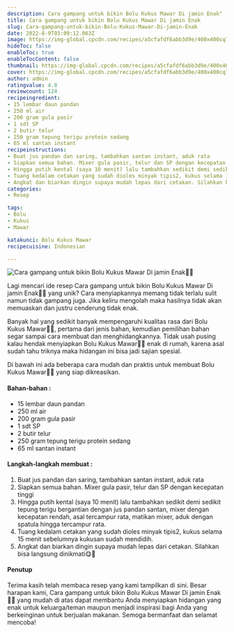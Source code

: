 ```yaml
---
description: Cara gampang untuk bikin Bolu Kukus Mawar Di jamin Enak"
title: Cara gampang untuk bikin Bolu Kukus Mawar Di jamin Enak
slug: Cara-gampang-untuk-bikin-Bolu-Kukus-Mawar-Di-jamin-Enak
date: 2022-8-9T03:09:12.063Z
image: https://img-global.cpcdn.com/recipes/a5cfafdf6abb3d9e/400x400cq70/photo.jpg
hideToc: false
enableToc: true
enableTocContent: false
thumbnail: https://img-global.cpcdn.com/recipes/a5cfafdf6abb3d9e/400x400cq70/photo.jpg
cover: https://img-global.cpcdn.com/recipes/a5cfafdf6abb3d9e/400x400cq70/photo.jpg
author: admin
ratingvalue: 4.8
reviewcount: 124
recipeingredient:
- 15 lembar daun pandan
- 250 ml air
- 200 gram gula pasir
- 1 sdt SP
- 2 butir telur
- 250 gram tepung terigu protein sedang
- 65 ml santan instant
recipeinstructions:
- Buat jus pandan dan saring, tambahkan santan instant, aduk rata
- Siapkan semua bahan. Mixer gula pasir, telur dan SP dengan kecepatan tinggi
- Hingga putih kental (saya 10 menit) lalu tambahkan sedikit demi sedikit tepung terigu bergantian dengan jus pandan santan, mixer dengan kecepatan rendah, asal tercampur rata, matikan mixer, aduk dengan spatula hingga tercampur rata.
- Tuang kedalam cetakan yang sudah dioles minyak tipis2, kukus selama 15 menit sebelumnya kukusan sudah mendidih.
- Angkat dan biarkan dingin supaya mudah lepas dari cetakan. Silahkan bisa langsung dinikmati😋🙏
categories:
- Resep

tags:
- Bolu
- Kukus
- Mawar

katakunci: Bolu Kukus Mawar
recipecuisine: Indonesian

---
```


![Cara gampang untuk bikin Bolu Kukus Mawar Di jamin Enak👩‍🍳](https://img-global.cpcdn.com/recipes/a5cfafdf6abb3d9e/400x400cq70/photo.jpg)

Lagi mencari ide resep Cara gampang untuk bikin Bolu Kukus Mawar Di jamin Enak👩‍🍳 yang unik? Cara menyiapkannya memang tidak terlalu sulit namun tidak gampang juga. Jika keliru mengolah maka hasilnya tidak akan memuaskan dan justru cenderung tidak enak.

Banyak hal yang sedikit banyak mempengaruhi kualitas rasa dari Bolu Kukus Mawar👩‍🍳, pertama dari jenis bahan, kemudian pemilihan bahan segar sampai cara membuat dan menghidangkannya. Tidak usah pusing kalau hendak menyiapkan Bolu Kukus Mawar👩‍🍳 enak di rumah, karena asal sudah tahu triknya maka hidangan ini bisa jadi sajian spesial.

Di bawah ini ada beberapa cara mudah dan praktis untuk membuat Bolu Kukus Mawar👩‍🍳 yang siap dikreasikan.

<!--inarticleads1-->

#### Bahan-bahan :

- 15 lembar daun pandan
- 250 ml air
- 200 gram gula pasir
- 1 sdt SP
- 2 butir telur
- 250 gram tepung terigu protein sedang
- 65 ml santan instant

<!--inarticleads2-->

#### Langkah-langkah membuat :

1. Buat jus pandan dan saring, tambahkan santan instant, aduk rata
1. Siapkan semua bahan. Mixer gula pasir, telur dan SP dengan kecepatan tinggi
1. Hingga putih kental (saya 10 menit) lalu tambahkan sedikit demi sedikit tepung terigu bergantian dengan jus pandan santan, mixer dengan kecepatan rendah, asal tercampur rata, matikan mixer, aduk dengan spatula hingga tercampur rata.
1. Tuang kedalam cetakan yang sudah dioles minyak tipis2, kukus selama 15 menit sebelumnya kukusan sudah mendidih.
1. Angkat dan biarkan dingin supaya mudah lepas dari cetakan. Silahkan bisa langsung dinikmati😋🙏

#### Penutup

Terima kasih telah membaca resep yang kami tampilkan di sini. Besar harapan kami, Cara gampang untuk bikin Bolu Kukus Mawar Di jamin Enak👩‍🍳 yang mudah di atas dapat membantu Anda menyiapkan hidangan yang enak untuk keluarga/teman maupun menjadi inspirasi bagi Anda yang berkeinginan untuk berjualan makanan. Semoga bermanfaat dan selamat mencoba!